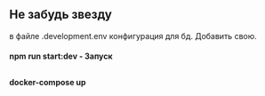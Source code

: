 ## Не забудь звезду

в файле .development.env конфигурация для бд. Добавить свою.

#### npm run start:dev - Запуск

##

#### docker-compose up 
